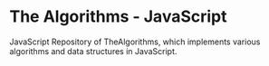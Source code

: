 # The Algorithms - JavaScript


JavaScript Repository of TheAlgorithms, which implements various algorithms and data structures in JavaScript.
